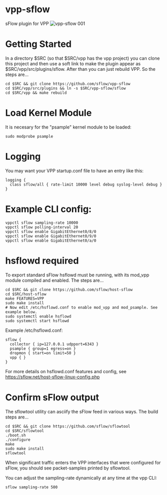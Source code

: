 # vpp-sflow
sFlow plugin for VPP
![vpp-sflow 001](https://github.com/user-attachments/assets/40044f09-4cdc-4e29-9f79-5ba66d2bd124)

# Getting Started
In a directory $SRC (so that $SRC/vpp has the vpp project) you can clone this project and then use a soft link to make the plugin appear as $SRC/vpp/src/plugins/sflow.  After than you can just rebuild VPP. So the steps are...
```
cd $SRC && git clone https://github.com/sflow/vpp-sflow
cd $SRC/vpp/src/plugins && ln -s $SRC/vpp-sflow/sflow
cd $SRC/vpp && make rebuild
```

# Load Kernel Module
It is necesary for the "psample" kernel module to be loaded:
```
sudo modprobe psample
```

# Logging
You may want your VPP startup.conf file to have an entry like this:
```
logging {
  class sflow/all { rate-limit 10000 level debug syslog-level debug }
}
```

# Example CLI config:
```
vppctl sflow sampling-rate 10000
vppctl sflow polling-interval 20
vppctl sflow enable GigabitEthernet0/8/0
vppctl sflow enable GigabitEthernet0/9/0
vppctl sflow enable GigabitEthernet0/a/0
```

# hsflowd required
To export standard sFlow hsflowd must be running, with its mod_vpp module compiled and enabled. The steps are...
```
cd $SRC && git clone https://github.com/sflow/host-sflow
cd $SRC/host-sflow
make FEATURES=VPP
sudo make install
# Now edit /etc/hsflowd.conf to enable mod_vpp and mod_psample. See example below.
sudo systemctl enable hsflowd
sudo systemctl start hsflowd
```

Example /etc/hsflowd.conf:
```
sflow {
  collector { ip=127.0.0.1 udpport=6343 }
  psample { group=1 egress=on }
  dropmon { start=on limit=50 }
  vpp { }
}

```
For more details on hsflowd.conf features and config, see https://sflow.net/host-sflow-linux-config.php

# Confirm sFlow output
The sflowtool utility can asciify the sFlow feed in various ways. The build steps are...
```
cd $SRC && git clone https://github.com/sflow/sflowtool
cd $SRC/sflowtool
./boot.sh
./configure
make
sudo make install
sflowtool
```

When significant traffic enters the VPP interfaces that were configured for sFlow, you should see packet-samples printed by sflowtool.

You can adjust the sampling-rate dynamically at any time at the vpp CLI:
```
sflow sampling-rate 500
```


